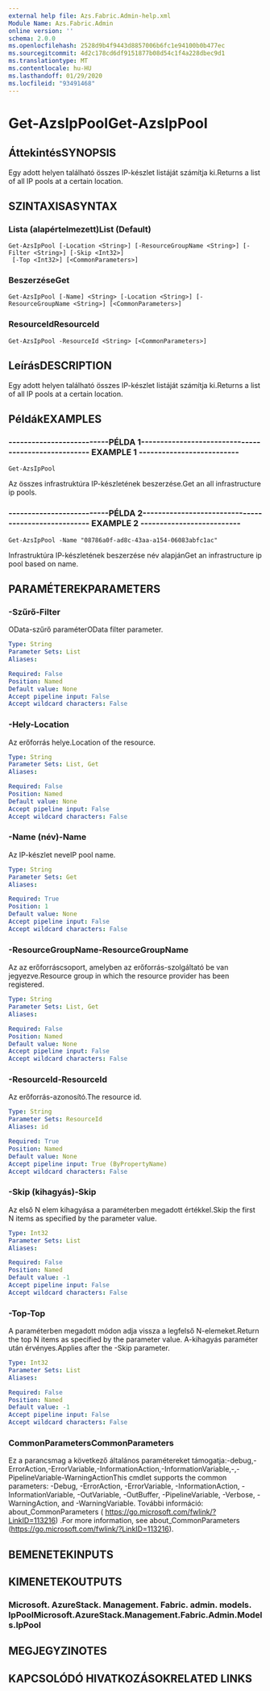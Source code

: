 ```yaml
---
external help file: Azs.Fabric.Admin-help.xml
Module Name: Azs.Fabric.Admin
online version: ''
schema: 2.0.0
ms.openlocfilehash: 2528d9b4f9443d8857006b6fc1e94100b0b477ec
ms.sourcegitcommit: 4d2c178cd6df9151877b08d54c1f4a228dbec9d1
ms.translationtype: MT
ms.contentlocale: hu-HU
ms.lasthandoff: 01/29/2020
ms.locfileid: "93491468"
---
```

# <span data-ttu-id="537bd-101">Get-AzsIpPool</span><span class="sxs-lookup"><span data-stu-id="537bd-101">Get-AzsIpPool</span></span>

## <span data-ttu-id="537bd-102">Áttekintés</span><span class="sxs-lookup"><span data-stu-id="537bd-102">SYNOPSIS</span></span>
<span data-ttu-id="537bd-103">Egy adott helyen található összes IP-készlet listáját számítja ki.</span><span class="sxs-lookup"><span data-stu-id="537bd-103">Returns a list of all IP pools at a certain location.</span></span>

## <span data-ttu-id="537bd-104">SZINTAXISA</span><span class="sxs-lookup"><span data-stu-id="537bd-104">SYNTAX</span></span>

### <span data-ttu-id="537bd-105">Lista (alapértelmezett)</span><span class="sxs-lookup"><span data-stu-id="537bd-105">List (Default)</span></span>
```
Get-AzsIpPool [-Location <String>] [-ResourceGroupName <String>] [-Filter <String>] [-Skip <Int32>]
 [-Top <Int32>] [<CommonParameters>]
```

### <span data-ttu-id="537bd-106">Beszerzése</span><span class="sxs-lookup"><span data-stu-id="537bd-106">Get</span></span>
```
Get-AzsIpPool [-Name] <String> [-Location <String>] [-ResourceGroupName <String>] [<CommonParameters>]
```

### <span data-ttu-id="537bd-107">ResourceId</span><span class="sxs-lookup"><span data-stu-id="537bd-107">ResourceId</span></span>
```
Get-AzsIpPool -ResourceId <String> [<CommonParameters>]
```

## <span data-ttu-id="537bd-108">Leírás</span><span class="sxs-lookup"><span data-stu-id="537bd-108">DESCRIPTION</span></span>
<span data-ttu-id="537bd-109">Egy adott helyen található összes IP-készlet listáját számítja ki.</span><span class="sxs-lookup"><span data-stu-id="537bd-109">Returns a list of all IP pools at a certain location.</span></span>

## <span data-ttu-id="537bd-110">Példák</span><span class="sxs-lookup"><span data-stu-id="537bd-110">EXAMPLES</span></span>

### <span data-ttu-id="537bd-111">--------------------------PÉLDA 1--------------------------</span><span class="sxs-lookup"><span data-stu-id="537bd-111">-------------------------- EXAMPLE 1 --------------------------</span></span>
```
Get-AzsIpPool
```

<span data-ttu-id="537bd-112">Az összes infrastruktúra IP-készletének beszerzése.</span><span class="sxs-lookup"><span data-stu-id="537bd-112">Get an all infrastructure ip pools.</span></span>

### <span data-ttu-id="537bd-113">--------------------------PÉLDA 2--------------------------</span><span class="sxs-lookup"><span data-stu-id="537bd-113">-------------------------- EXAMPLE 2 --------------------------</span></span>
```
Get-AzsIpPool -Name "08786a0f-ad8c-43aa-a154-06083abfc1ac"
```

<span data-ttu-id="537bd-114">Infrastruktúra IP-készletének beszerzése név alapján</span><span class="sxs-lookup"><span data-stu-id="537bd-114">Get an infrastructure ip pool based on name.</span></span>

## <span data-ttu-id="537bd-115">PARAMÉTEREK</span><span class="sxs-lookup"><span data-stu-id="537bd-115">PARAMETERS</span></span>

### <span data-ttu-id="537bd-116">-Szűrő</span><span class="sxs-lookup"><span data-stu-id="537bd-116">-Filter</span></span>
<span data-ttu-id="537bd-117">OData-szűrő paraméter</span><span class="sxs-lookup"><span data-stu-id="537bd-117">OData filter parameter.</span></span>

```yaml
Type: String
Parameter Sets: List
Aliases: 

Required: False
Position: Named
Default value: None
Accept pipeline input: False
Accept wildcard characters: False
```

### <span data-ttu-id="537bd-118">-Hely</span><span class="sxs-lookup"><span data-stu-id="537bd-118">-Location</span></span>
<span data-ttu-id="537bd-119">Az erőforrás helye.</span><span class="sxs-lookup"><span data-stu-id="537bd-119">Location of the resource.</span></span>

```yaml
Type: String
Parameter Sets: List, Get
Aliases: 

Required: False
Position: Named
Default value: None
Accept pipeline input: False
Accept wildcard characters: False
```

### <span data-ttu-id="537bd-120">-Name (név)</span><span class="sxs-lookup"><span data-stu-id="537bd-120">-Name</span></span>
<span data-ttu-id="537bd-121">Az IP-készlet neve</span><span class="sxs-lookup"><span data-stu-id="537bd-121">IP pool name.</span></span>

```yaml
Type: String
Parameter Sets: Get
Aliases: 

Required: True
Position: 1
Default value: None
Accept pipeline input: False
Accept wildcard characters: False
```

### <span data-ttu-id="537bd-122">-ResourceGroupName</span><span class="sxs-lookup"><span data-stu-id="537bd-122">-ResourceGroupName</span></span>
<span data-ttu-id="537bd-123">Az az erőforráscsoport, amelyben az erőforrás-szolgáltató be van jegyezve.</span><span class="sxs-lookup"><span data-stu-id="537bd-123">Resource group in which the resource provider has been registered.</span></span>

```yaml
Type: String
Parameter Sets: List, Get
Aliases: 

Required: False
Position: Named
Default value: None
Accept pipeline input: False
Accept wildcard characters: False
```

### <span data-ttu-id="537bd-124">-ResourceId</span><span class="sxs-lookup"><span data-stu-id="537bd-124">-ResourceId</span></span>
<span data-ttu-id="537bd-125">Az erőforrás-azonosító.</span><span class="sxs-lookup"><span data-stu-id="537bd-125">The resource id.</span></span>

```yaml
Type: String
Parameter Sets: ResourceId
Aliases: id

Required: True
Position: Named
Default value: None
Accept pipeline input: True (ByPropertyName)
Accept wildcard characters: False
```

### <span data-ttu-id="537bd-126">-Skip (kihagyás)</span><span class="sxs-lookup"><span data-stu-id="537bd-126">-Skip</span></span>
<span data-ttu-id="537bd-127">Az első N elem kihagyása a paraméterben megadott értékkel.</span><span class="sxs-lookup"><span data-stu-id="537bd-127">Skip the first N items as specified by the parameter value.</span></span>

```yaml
Type: Int32
Parameter Sets: List
Aliases: 

Required: False
Position: Named
Default value: -1
Accept pipeline input: False
Accept wildcard characters: False
```

### <span data-ttu-id="537bd-128">-Top</span><span class="sxs-lookup"><span data-stu-id="537bd-128">-Top</span></span>
<span data-ttu-id="537bd-129">A paraméterben megadott módon adja vissza a legfelső N-elemeket.</span><span class="sxs-lookup"><span data-stu-id="537bd-129">Return the top N items as specified by the parameter value.</span></span>
<span data-ttu-id="537bd-130">A-kihagyás paraméter után érvényes.</span><span class="sxs-lookup"><span data-stu-id="537bd-130">Applies after the -Skip parameter.</span></span>

```yaml
Type: Int32
Parameter Sets: List
Aliases: 

Required: False
Position: Named
Default value: -1
Accept pipeline input: False
Accept wildcard characters: False
```

### <span data-ttu-id="537bd-131">CommonParameters</span><span class="sxs-lookup"><span data-stu-id="537bd-131">CommonParameters</span></span>
<span data-ttu-id="537bd-132">Ez a parancsmag a következő általános paramétereket támogatja:-debug,-ErrorAction,-ErrorVariable,-InformationAction,-InformationVariable,-,-PipelineVariable-WarningAction</span><span class="sxs-lookup"><span data-stu-id="537bd-132">This cmdlet supports the common parameters: -Debug, -ErrorAction, -ErrorVariable, -InformationAction, -InformationVariable, -OutVariable, -OutBuffer, -PipelineVariable, -Verbose, -WarningAction, and -WarningVariable.</span></span> <span data-ttu-id="537bd-133">További információ: about_CommonParameters ( https://go.microsoft.com/fwlink/?LinkID=113216) .</span><span class="sxs-lookup"><span data-stu-id="537bd-133">For more information, see about_CommonParameters (https://go.microsoft.com/fwlink/?LinkID=113216).</span></span>

## <span data-ttu-id="537bd-134">BEMENETEK</span><span class="sxs-lookup"><span data-stu-id="537bd-134">INPUTS</span></span>

## <span data-ttu-id="537bd-135">KIMENETEK</span><span class="sxs-lookup"><span data-stu-id="537bd-135">OUTPUTS</span></span>

### <span data-ttu-id="537bd-136">Microsoft. AzureStack. Management. Fabric. admin. models. IpPool</span><span class="sxs-lookup"><span data-stu-id="537bd-136">Microsoft.AzureStack.Management.Fabric.Admin.Models.IpPool</span></span>

## <span data-ttu-id="537bd-137">MEGJEGYZI</span><span class="sxs-lookup"><span data-stu-id="537bd-137">NOTES</span></span>

## <span data-ttu-id="537bd-138">KAPCSOLÓDÓ HIVATKOZÁSOK</span><span class="sxs-lookup"><span data-stu-id="537bd-138">RELATED LINKS</span></span>

